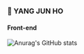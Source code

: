 ### 👾 YANG JUN HO

#### Front-end 

![Anurag's GitHub stats](https://github-readme-stats.vercel.app/api?username=yanggengjelly&show_icons=true&theme=transparent)
